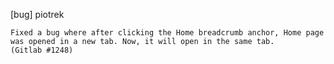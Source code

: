 [bug] piotrek

    Fixed a bug where after clicking the Home breadcrumb anchor, Home page
    was opened in a new tab. Now, it will open in the same tab.
    (Gitlab #1248)